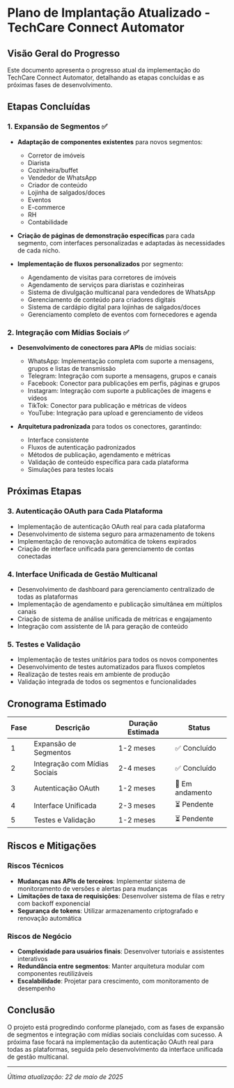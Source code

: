 # Plano de Implantação Atualizado - TechCare Connect Automator

## Visão Geral do Progresso
Este documento apresenta o progresso atual da implementação do TechCare Connect Automator, detalhando as etapas concluídas e as próximas fases de desenvolvimento.

## Etapas Concluídas

### 1. Expansão de Segmentos ✅
- **Adaptação de componentes existentes** para novos segmentos:
  - Corretor de imóveis
  - Diarista
  - Cozinheira/buffet
  - Vendedor de WhatsApp
  - Criador de conteúdo
  - Lojinha de salgados/doces
  - Eventos
  - E-commerce
  - RH
  - Contabilidade

- **Criação de páginas de demonstração específicas** para cada segmento, com interfaces personalizadas e adaptadas às necessidades de cada nicho.

- **Implementação de fluxos personalizados** por segmento:
  - Agendamento de visitas para corretores de imóveis
  - Agendamento de serviços para diaristas e cozinheiras
  - Sistema de divulgação multicanal para vendedores de WhatsApp
  - Gerenciamento de conteúdo para criadores digitais
  - Sistema de cardápio digital para lojinhas de salgados/doces
  - Gerenciamento completo de eventos com fornecedores e agenda

### 2. Integração com Mídias Sociais ✅
- **Desenvolvimento de conectores para APIs** de mídias sociais:
  - WhatsApp: Implementação completa com suporte a mensagens, grupos e listas de transmissão
  - Telegram: Integração com suporte a mensagens, grupos e canais
  - Facebook: Conector para publicações em perfis, páginas e grupos
  - Instagram: Integração com suporte a publicações de imagens e vídeos
  - TikTok: Conector para publicação e métricas de vídeos
  - YouTube: Integração para upload e gerenciamento de vídeos

- **Arquitetura padronizada** para todos os conectores, garantindo:
  - Interface consistente
  - Fluxos de autenticação padronizados
  - Métodos de publicação, agendamento e métricas
  - Validação de conteúdo específica para cada plataforma
  - Simulações para testes locais

## Próximas Etapas

### 3. Autenticação OAuth para Cada Plataforma
- Implementação de autenticação OAuth real para cada plataforma
- Desenvolvimento de sistema seguro para armazenamento de tokens
- Implementação de renovação automática de tokens expirados
- Criação de interface unificada para gerenciamento de contas conectadas

### 4. Interface Unificada de Gestão Multicanal
- Desenvolvimento de dashboard para gerenciamento centralizado de todas as plataformas
- Implementação de agendamento e publicação simultânea em múltiplos canais
- Criação de sistema de análise unificada de métricas e engajamento
- Integração com assistente de IA para geração de conteúdo

### 5. Testes e Validação
- Implementação de testes unitários para todos os novos componentes
- Desenvolvimento de testes automatizados para fluxos completos
- Realização de testes reais em ambiente de produção
- Validação integrada de todos os segmentos e funcionalidades

## Cronograma Estimado

| Fase | Descrição | Duração Estimada | Status |
|------|-----------|------------------|--------|
| 1 | Expansão de Segmentos | 1-2 meses | ✅ Concluído |
| 2 | Integração com Mídias Sociais | 2-4 meses | ✅ Concluído |
| 3 | Autenticação OAuth | 1-2 meses | 🔄 Em andamento |
| 4 | Interface Unificada | 2-3 meses | ⏳ Pendente |
| 5 | Testes e Validação | 1-2 meses | ⏳ Pendente |

## Riscos e Mitigações

### Riscos Técnicos
- **Mudanças nas APIs de terceiros**: Implementar sistema de monitoramento de versões e alertas para mudanças
- **Limitações de taxa de requisições**: Desenvolver sistema de filas e retry com backoff exponencial
- **Segurança de tokens**: Utilizar armazenamento criptografado e renovação automática

### Riscos de Negócio
- **Complexidade para usuários finais**: Desenvolver tutoriais e assistentes interativos
- **Redundância entre segmentos**: Manter arquitetura modular com componentes reutilizáveis
- **Escalabilidade**: Projetar para crescimento, com monitoramento de desempenho

## Conclusão
O projeto está progredindo conforme planejado, com as fases de expansão de segmentos e integração com mídias sociais concluídas com sucesso. A próxima fase focará na implementação da autenticação OAuth real para todas as plataformas, seguida pelo desenvolvimento da interface unificada de gestão multicanal.

---

*Última atualização: 22 de maio de 2025*

